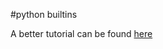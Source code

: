 #python builtins

A better tutorial can be found [here](https://docs.python.org/3/library/datatypes.html)
